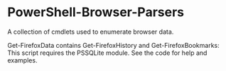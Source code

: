 # PowerShell-Browser-Parsers
A collection of cmdlets used to enumerate browser data.

Get-FirefoxData contains Get-FirefoxHistory and Get-FirefoxBookmarks:
This script requires the PSSQLite module.
See the code for help and examples.
